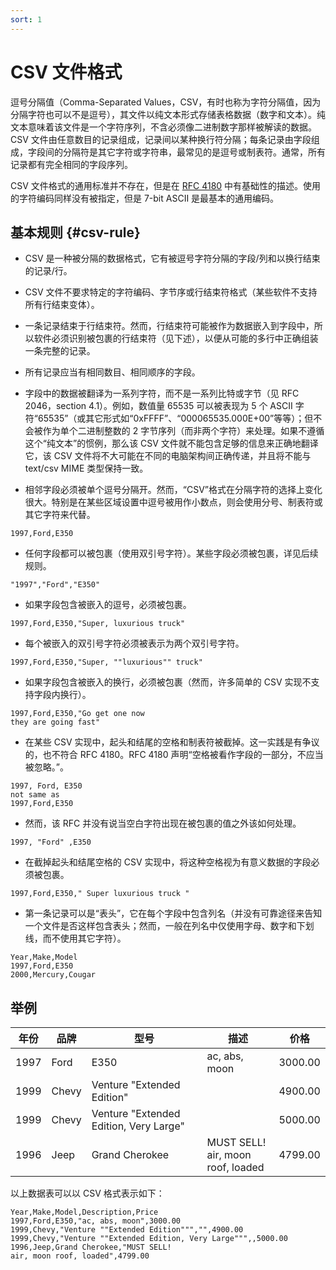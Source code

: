 ```yaml
---
sort: 1
---
```


# CSV 文件格式

逗号分隔值（Comma-Separated Values，CSV，有时也称为字符分隔值，因为分隔字符也可以不是逗号），其文件以纯文本形式存储表格数据（数字和文本）。纯文本意味着该文件是一个字符序列，不含必须像二进制数字那样被解读的数据。CSV 文件由任意数目的记录组成，记录间以某种换行符分隔；每条记录由字段组成，字段间的分隔符是其它字符或字符串，最常见的是逗号或制表符。通常，所有记录都有完全相同的字段序列。

CSV 文件格式的通用标准并不存在，但是在 [RFC 4180](https://tools.ietf.org/html/rfc4180) 中有基础性的描述。使用的字符编码同样没有被指定，但是 7-bit ASCII 是最基本的通用编码。

## 基本规则 {#csv-rule}

- CSV 是一种被分隔的数据格式，它有被逗号字符分隔的字段/列和以换行结束的记录/行。

- CSV 文件不要求特定的字符编码、字节序或行结束符格式（某些软件不支持所有行结束变体）。

- 一条记录结束于行结束符。然而，行结束符可能被作为数据嵌入到字段中，所以软件必须识别被包裹的行结束符（见下述），以便从可能的多行中正确组装一条完整的记录。

- 所有记录应当有相同数目、相同顺序的字段。
- 字段中的数据被翻译为一系列字符，而不是一系列比特或字节（见 RFC 2046，section 4.1）。例如，数值量 65535 可以被表现为 5 个 ASCII 字符“65535”（或其它形式如“0xFFFF”、“000065535.000E+00”等等）；但不会被作为单个二进制整数的 2 字节序列（而非两个字符）来处理。如果不遵循这个“纯文本”的惯例，那么该 CSV 文件就不能包含足够的信息来正确地翻译它，该 CSV 文件将不大可能在不同的电脑架构间正确传递，并且将不能与 text/csv MIME 类型保持一致。

- 相邻字段必须被单个逗号分隔开。然而，“CSV”格式在分隔字符的选择上变化很大。特别是在某些区域设置中逗号被用作小数点，则会使用分号、制表符或其它字符来代替。

```
1997,Ford,E350
```

- 任何字段都可以被包裹（使用双引号字符）。某些字段必须被包裹，详见后续规则。

```
"1997","Ford","E350"
```

- 如果字段包含被嵌入的逗号，必须被包裹。

```
1997,Ford,E350,"Super, luxurious truck"
```

- 每个被嵌入的双引号字符必须被表示为两个双引号字符。

```
1997,Ford,E350,"Super, ""luxurious"" truck"
```

- 如果字段包含被嵌入的换行，必须被包裹（然而，许多简单的 CSV 实现不支持字段内换行）。

```
1997,Ford,E350,"Go get one now
they are going fast"
```

- 在某些 CSV 实现中，起头和结尾的空格和制表符被截掉。这一实践是有争议的，也不符合 RFC 4180。RFC 4180 声明“空格被看作字段的一部分，不应当被忽略。”。

```
1997, Ford, E350
not same as
1997,Ford,E350
```

- 然而，该 RFC 并没有说当空白字符出现在被包裹的值之外该如何处理。

```
1997, "Ford" ,E350
```

- 在截掉起头和结尾空格的 CSV 实现中，将这种空格视为有意义数据的字段必须被包裹。

```
1997,Ford,E350," Super luxurious truck "
```

- 第一条记录可以是“表头”，它在每个字段中包含列名（并没有可靠途径来告知一个文件是否这样包含表头；然而，一般在列名中仅使用字母、数字和下划线，而不使用其它字符）。

```
Year,Make,Model
1997,Ford,E350
2000,Mercury,Cougar
```

## 举例

| 年份 | 品牌  | 型号                                   | 描述                                 | 价格    |
| ---- | ----- | -------------------------------------- | ------------------------------------ | ------- |
| 1997 | Ford  | E350                                   | ac, abs, moon                        | 3000.00 |
| 1999 | Chevy | Venture "Extended Edition"             |                                      | 4900.00 |
| 1999 | Chevy | Venture "Extended Edition, Very Large" |                                      | 5000.00 |
| 1996 | Jeep  | Grand Cherokee                         | MUST SELL!<br>air, moon roof, loaded | 4799.00 |

以上数据表可以以 CSV 格式表示如下：

```
Year,Make,Model,Description,Price
1997,Ford,E350,"ac, abs, moon",3000.00
1999,Chevy,"Venture ""Extended Edition""","",4900.00
1999,Chevy,"Venture ""Extended Edition, Very Large""",,5000.00
1996,Jeep,Grand Cherokee,"MUST SELL!
air, moon roof, loaded",4799.00
```
